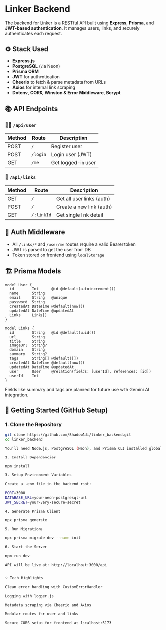 # Linker Backend

The backend for Linker is a RESTful API built using **Express**, **Prisma**, and **JWT-based authentication**. It manages users, links, and securely authenticates each request.

## ⚙️ Stack Used

- **Express.js**
- **PostgreSQL** (via Neon)
- **Prisma ORM**
- **JWT** for authentication
- **Cheerio** to fetch & parse metadata from URLs
- **Axios** for internal link scraping
- **Dotenv**, **CORS**, **Winston & Error Middleware**, **Bcrypt**

## 📚 API Endpoints

### 🧑‍💼 `/api/user`
| Method | Route     | Description           |
|--------|-----------|-----------------------|
| POST   | `/`       | Register user         |
| POST   | `/login`  | Login user (JWT)      |
| GET    | `/me`     | Get logged-in user    |

### 🔗 `/api/links`
| Method | Route        | Description                  |
|--------|--------------|------------------------------|
| GET    | `/`          | Get all user links (auth)    |
| POST   | `/`          | Create a new link (auth)     |
| GET    | `/:linkId`   | Get single link detail       |

## 🔐 Auth Middleware

- All `/links/*` and `/user/me` routes require a valid Bearer token
- JWT is parsed to get the user from DB
- Token stored on frontend using `localStorage`


## 🏗️ Prisma Models

```prisma
model User {
  id        Int      @id @default(autoincrement())
  name      String
  email     String   @unique
  password  String
  createdAt DateTime @default(now())
  updatedAt DateTime @updatedAt
  Links     Links[]
}

model Links {
  id        String   @id @default(uuid())
  url       String
  title     String
  imageUrl  String?
  domain    String
  summary   String?
  tags      String[] @default([])
  createdAt DateTime @default(now())
  updatedAt DateTime @updatedAt
  user      User     @relation(fields: [userId], references: [id])
  userId    Int
}

```

Fields like summary and tags are planned for future use with Gemini AI integration.


## 🚀 Getting Started (GitHub Setup)

### 1. Clone the Repository

```bash
git clone https://github.com/ShadowAdi/linker_backend.git
cd linker_backend

You’ll need Node.js, PostgreSQL (Neon), and Prisma CLI installed globally.

2. Install Dependencies

npm install

3. Setup Environment Variables

Create a .env file in the backend root:

PORT=3000
DATABASE_URL=your-neon-postgresql-url
JWT_SECRET=your-very-secure-secret

4. Generate Prisma Client

npx prisma generate

5. Run Migrations

npx prisma migrate dev --name init

6. Start the Server

npm run dev

API will be live at: http://localhost:3000/api


💡 Tech Highlights

Clean error handling with CustomErrorHandler

Logging with logger.js

Metadata scraping via Cheerio and Axios

Modular routes for user and links

Secure CORS setup for frontend at localhost:5173

